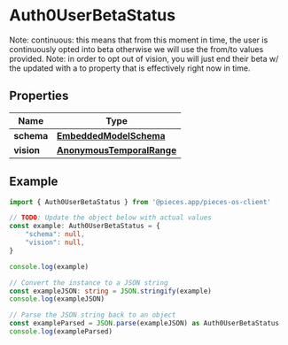
# Auth0UserBetaStatus

Note: continuous: this means that from this moment in time, the user is continuously opted into beta  otherwise we will use the from/to values provided.  Note: in order to opt out of vision, you will just end their beta w/ the updated with a to property that is effectively right now in time.

## Properties

Name | Type
------------ | -------------
**schema** | [**EmbeddedModelSchema**](EmbeddedModelSchema)
**vision** | [**AnonymousTemporalRange**](AnonymousTemporalRange)

## Example

```typescript
import { Auth0UserBetaStatus } from '@pieces.app/pieces-os-client'

// TODO: Update the object below with actual values
const example: Auth0UserBetaStatus = {
    "schema": null,
    "vision": null,
}

console.log(example)

// Convert the instance to a JSON string
const exampleJSON: string = JSON.stringify(example)
console.log(exampleJSON)

// Parse the JSON string back to an object
const exampleParsed = JSON.parse(exampleJSON) as Auth0UserBetaStatus
console.log(exampleParsed)
```



